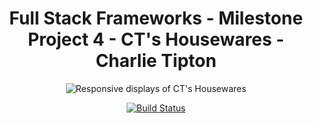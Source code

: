<h1 align="center">
Full Stack Frameworks - Milestone Project 4 - CT's Housewares - Charlie Tipton
</h1>

<div align="center">
    <img src="https://ibb.co/KW6cYsG/cts_housewares_layout.png" href="https://cts-housewares.herokuapp.com/" target="_blank" alt="Responsive displays of CT's Housewares" border="0">

[![Build Status](https://travis-ci.org/CharlieJT/cts_housewares.svg?branch=master)](https://travis-ci.org/CharlieJT/cts_housewares)
